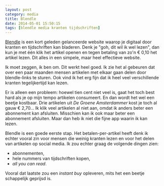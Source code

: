 ```yaml
---
layout: post
category: media
title: Blendle
date: 2014-05-01 15:50:15
tags: [blendle media kranten tijdschriften]
---
```


[Blendle][1] is een kort geleden gelanceerde website waarop je digitaal door
kranten en tijdschriften kan bladeren. Denk je "goh, dit wil ik wel lezen", dan
kun je met één klik het artikel openen en tegen betaling van zo'n € 0,10 het
artikel lezen. Dit alles in een simpele, maar heel effectieve website.

Ik moet zeggen, ik ben om. Dit werkt heel goed. Ik zie het al gebeuren dat over
een paar maanden mensen artikelen met elkaar gaan delen door blendle-links te sturen.
Ook vind ik het erg fijn dat ik heel veel verschillende kranten tegelijkertijd kan
lezen.

Er is alleen een probleem: hoewel tien cent niet veel is, gaat het toch best
hard als je op mijn tempo artikelen consumeert. En dan wordt het wel een beetje
kostbaar. Drie artikelen uit *De Groene Amsterdammer* kost je toch al gauw
€ 2,70... Ik klik veel artikelen al niet aan, omdat ik anders beter een
abonnement kan afsluiten. Misschien kan ik ook maar beter een abonnement
afsluiten. Maar dan heb ik niet die fijne app waarin ik kan lezen.

Blendle is een goede eerste stap. Het betalen-per-artikel heeft denk ik echter vooral
zin voor mensen die weinig kranten lezen en voor het delen van artikelen op social
media. Ik zou echter graag de volgende dingen zien:

* abonnementen,
* hele nummers van tijdschriften kopen,
* *all you can read*.

Vooral dat laatste zou een *instant buy* opleveren, mits het een beetje schappelijk
geprijsd is.


[1]: http//blendle.nl
